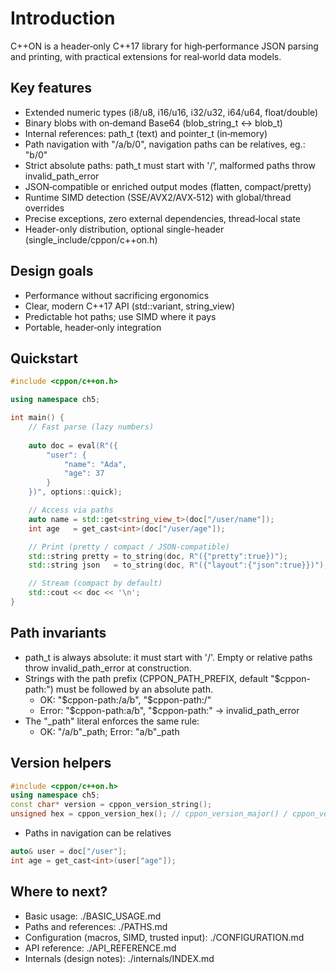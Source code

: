 # Introduction

C++ON is a header‑only C++17 library for high‑performance JSON parsing and printing, with practical extensions for real‑world data models.

## Key features

- Extended numeric types (i8/u8, i16/u16, i32/u32, i64/u64, float/double)
- Binary blobs with on‑demand Base64 (blob_string_t ↔ blob_t)
- Internal references: path_t (text) and pointer_t (in‑memory)
- Path navigation with "/a/b/0", navigation paths can be relatives, eg.: "b/0"
- Strict absolute paths: path_t must start with '/', malformed paths throw invalid_path_error
- JSON‑compatible or enriched output modes (flatten, compact/pretty)
- Runtime SIMD detection (SSE/AVX2/AVX‑512) with global/thread overrides
- Precise exceptions, zero external dependencies, thread‑local state
- Header-only distribution, optional single-header (single_include/cppon/c++on.h)

## Design goals

- Performance without sacrificing ergonomics
- Clear, modern C++17 API (std::variant, string_view)
- Predictable hot paths; use SIMD where it pays
- Portable, header‑only integration

## Quickstart

```cpp
#include <cppon/c++on.h>

using namespace ch5;

int main() {
	// Fast parse (lazy numbers)
	
	auto doc = eval(R"({
		"user": {
			"name": "Ada",
			"age": 37
		}
	})", options::quick);

	// Access via paths
	auto name = std::get<string_view_t>(doc["/user/name"]);
	int age   = get_cast<int>(doc["/user/age"]);

	// Print (pretty / compact / JSON-compatible)
	std::string pretty = to_string(doc, R"({"pretty":true})");
	std::string json   = to_string(doc, R"({"layout":{"json":true}})");

	// Stream (compact by default)
	std::cout << doc << '\n';
}
```

## Path invariants

- path_t is always absolute: it must start with '/'. Empty or relative paths throw invalid_path_error at construction.
- Strings with the path prefix (CPPON_PATH_PREFIX, default "$cppon-path:") must be followed by an absolute path.
  - OK: "$cppon-path:/a/b", "$cppon-path:/"
  - Error: "$cppon-path:a/b", "$cppon-path:" → invalid_path_error
- The "_path" literal enforces the same rule:
  - OK: "/a/b"_path; Error: "a/b"_path

## Version helpers
```cpp
#include <cppon/c++on.h>
using namespace ch5;
const char* version = cppon_version_string();
unsigned hex = cppon_version_hex(); // cppon_version_major() / cppon_version_minor() | cppon_version_patch() also available
```

- Paths in navigation can be relatives

```cpp
auto& user = doc["/user"];
int age = get_cast<int>(user["age"]);
```

## Where to next?

- Basic usage: ./BASIC_USAGE.md
- Paths and references: ./PATHS.md
- Configuration (macros, SIMD, trusted input): ./CONFIGURATION.md
- API reference: ./API_REFERENCE.md
- Internals (design notes): ./internals/INDEX.md